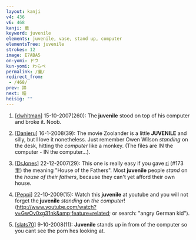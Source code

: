 ```yaml
---
layout: kanji
v4: 436
v6: 468
kanji: 童
keyword: juvenile
elements: juvenile, vase, stand up, computer
elementsTree: juvenile
strokes: 12
image: E7ABA5
on-yomi: ドウ
kun-yomi: わらべ
permalink: /童/
redirect_from:
 - /468/
prev: 諦
next: 瞳
heisig: ""
---
```


1) [<a href="http://kanji.koohii.com/profile/dwhitman">dwhitman</a>] 15-10-2007(260): The<strong> juvenile</strong> stood on top of his computer and broke it. Noob.

2) [<a href="http://kanji.koohii.com/profile/Danieru">Danieru</a>] 16-1-2008(39): The movie Zoolander is a little<strong> JUVENILE</strong> and silly, but I love it nonetheless. Just remember Owen Wilson <em>standing</em> on the desk, hitting the <em>computer</em> like a monkey. (The files are IN the computer - IN the computer...).

3) [<a href="http://kanji.koohii.com/profile/DrJones">DrJones</a>] 22-12-2007(29): This one is really easy if you gave <a href="../v4/173.html">ri</a> (#173 里) the meaning &quot;House of the Fathers&quot;. Most <strong>juvenile</strong> people <em>stand</em> on the <em>house of their fathers</em>, because they can&#039;t yet afford their own house.

4) [<a href="http://kanji.koohii.com/profile/Peppi">Peppi</a>] 22-10-2009(15): Watch this<strong> juvenile</strong> at youtube and you will not forget the<strong> juvenile</strong> <em>standing</em> on <em>the computer</em>! (<a href="http://www.youtube.com/watch?v=GwOv0xg31nk&amp;feature=related">http://www.youtube.com/watch?v=GwOv0xg31nk&amp;feature=related</a>; or search: &quot;angry German kid&quot;).

5) [<a href="http://kanji.koohii.com/profile/slats70">slats70</a>] 9-10-2008(11): <strong>Juvenile</strong> stands up in from of the computer so you cant see the porn hes looking at.

